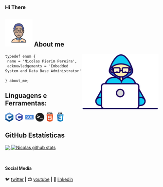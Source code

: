 ### Hi There



## <img width="90" alt="about" src="https://github.com/nicolasppereira/icons/blob/master/icons8-account-100.png?raw=true"> About me

<img align="right" width="250" src="https://github.com/nicolasppereira/icons/blob/master/Developer.gif?raw=true" />

```
typedef enum {
 name = 'Nicolas Pierim Pereira',
 acknowledgements = 'Embedded System and Data Base Administrator'

} about_me;
```

## **Linguagens e Ferramentas:**  
<code><img height="30" src="https://github.com/nicolasppereira/icons/blob/master/ISO_C++_Logo.svg.png?raw=true"></code>
<code><img height="30" src="https://github.com/nicolasppereira/icons/blob/master/c-programming.png?raw=true"></code>
<code><img height="30" src="https://github.com/nicolasppereira/icons/blob/master/SQL.png?raw=true"></code>
<code><img height="30" src="https://raw.githubusercontent.com/github/explore/80688e429a7d4ef2fca1e82350fe8e3517d3494d/topics/terminal/terminal.png"></code>
<code><img height="30" src="https://raw.githubusercontent.com/github/explore/80688e429a7d4ef2fca1e82350fe8e3517d3494d/topics/html/html.png"></code>
<code><img height="30" src="https://raw.githubusercontent.com/github/explore/80688e429a7d4ef2fca1e82350fe8e3517d3494d/topics/css/css.png"></code>


## **GitHub Estatísticas**

<a href="https://github.com/Gurupreet">
  <img align="center" src="https://github-readme-stats.vercel.app/api/top-langs/?username=nicolasppereira&theme=dracula&hide_langs_below=1" />
</a>

<a href="https://github.com/Gurupreet">
 <img align="center" src="https://github-readme-stats.vercel.app/api?username=nicolasppereira&show_icons=true&theme=dracula&line_height=27" alt="Nicolas github stats"/>
</a>

<!--[website]: https://codedev.ga/ -->
[twitter]: https://twitter.com/niicolaspierim
[youtube]: https://www.youtube.com/channel/UCDCrhhPwIVWYPfNpYB7Jywg
[linkedin]: https://www.linkedin.com/in/nicolaspierim/
<br>

#### Social Media

<!--🏡 [website][website] **|** -->
🐦 [twitter][twitter] **|** 
📺 [youtube][youtube] **|** 
👔 [linkedin][linkedin]
